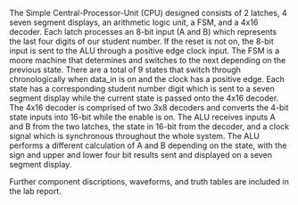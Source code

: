  The Simple Central-Processor-Unit (CPU) designed consists of 2 latches, 4 seven segment displays, an arithmetic logic unit, a FSM, and a 4x16 decoder. 
Each latch processes an 8-bit input (A and B) which represents the last four digits of our student number. 
If the reset is not on, the 8-bit input is sent to the ALU through a positive edge clock input. The FSM is a moore machine that determines and switches to the next depending on the previous state.
There are a total of 9 states that switch through chronologically when data_in is on and the clock has a positive edge.
Each state has a corresponding student number digit which is sent to a seven segment display while the current state is passed onto the 4x16 decoder.
The 4x16 decoder is comprised of two 3x8 decoders and converts the 4-bit state inputs into 16-bit while the enable is on. 
The ALU receives inputs A and B from the two latches, the state in 16-bit from the decoder, and a clock signal which is synchronous throughout the whole system. 
The ALU performs a different calculation of A and B depending on the state, with the sign and upper and lower four bit results sent and displayed on a seven segment display. 

Further component discriptions, waveforms, and truth tables are included in the lab report.
